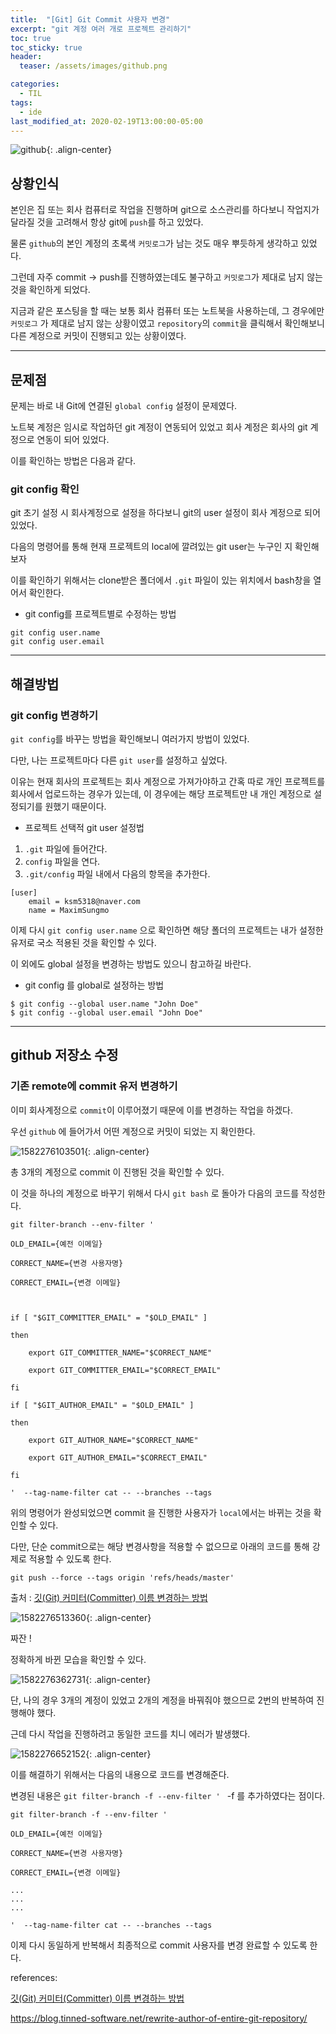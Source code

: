 ```yaml
---
title:  "[Git] Git Commit 사용자 변경"
excerpt: "git 계정 여러 개로 프로젝트 관리하기"
toc: true
toc_sticky: true
header:
  teaser: /assets/images/github.png

categories:
  - TIL
tags:
  - ide  
last_modified_at: 2020-02-19T13:00:00-05:00
---
```

![github](assets/images/github.png){: .align-center}

## 상황인식

본인은 집 또는 회사 컴퓨터로 작업을 진행하며 git으로 소스관리를 하다보니 작업지가 달라질 것을 고려해서 항상 git에 `push`를 하고 있었다. 

물론 `github`의 본인 계정의 초록색 `커밋로그`가 남는 것도 매우 뿌듯하게 생각하고 있었다.

그런데 자주 commit -> push를 진행하였는데도 불구하고 `커밋로그`가 제대로 남지 않는 것을 확인하게 되었다.

지금과 같은 포스팅을 할 때는 보통 회사 컴퓨터 또는 노트북을 사용하는데, 그 경우에만 `커밋로그` 가 제대로 남지 않는 상황이였고 `repository`의 `commit`을 클릭해서 확인해보니 다른 계정으로 커밋이 진행되고 있는 상황이였다.

---

## 문제점

문제는 바로 내 Git에 연결된 `global config` 설정이 문제였다.

노트북 계정은 임시로 작업하던 git 계정이 연동되어 있었고 회사 계정은 회사의 git 계정으로 연동이 되어 있었다.

이를 확인하는 방법은 다음과 같다.

### git config 확인

git 초기 설정 시 회사계정으로 설정을 하다보니 git의 user 설정이 회사 계정으로 되어 있었다.

다음의 명령어를 통해 현재 프로젝트의 local에 깔려있는 git user는 누구인 지 확인해보자

이를 확인하기 위해서는 clone받은 폴더에서 `.git` 파일이 있는 위치에서 bash창을 열어서 확인한다.

- git config를 프로젝트별로 수정하는 방법 

```
git config user.name
git config user.email
```

---

## 해결방법

### git config 변경하기

`git config`를 바꾸는 방법을 확인해보니 여러가지 방법이 있었다.

다만, 나는 프로젝트마다 다른 `git user`를 설정하고 싶었다. 

이유는 현재 회사의 프로젝트는 회사 계정으로 가져가야하고 간혹 따로 개인 프로젝트를 회사에서 업로드하는 경우가 있는데, 이 경우에는 해당 프로젝트만 내 개인 계정으로 설정되기를 원했기 때문이다.

- 프로젝트 선택적 git user 설정법

1. `.git` 파일에 들어간다.
2. `config` 파일을 연다.
3. `.git/config` 파일 내에서 다음의 항목을 추가한다.

```
[user]
    email = ksm5318@naver.com
    name = MaximSungmo
```

이제 다시 `git config user.name` 으로 확인하면 해당 폴더의 프로젝트는 내가 설정한 유저로 국소 적용된 것을 확인할 수 있다.

이 외에도 global 설정을 변경하는 방법도 있으니 참고하길 바란다.

- git config 를 global로 설정하는 방법 

```
$ git config --global user.name "John Doe"
$ git config --global user.email "John Doe"
```
 
---

## github 저장소 수정

### 기존 remote에 commit 유저 변경하기

이미 회사계정으로 `commit`이 이루어졌기 때문에 이를 변경하는 작업을 하겠다.

우선 `github` 에 들어가서 어떤 계정으로 커밋이 되었는 지 확인한다.

![1582276103501](assets/images/1582276103501.png){: .align-center}

총 3개의 계정으로 commit 이 진행된 것을 확인할 수 있다.

이 것을 하나의 계정으로 바꾸기 위해서 다시 `git bash` 로 돌아가 다음의 코드를 작성한다.

```
git filter-branch --env-filter ' 

OLD_EMAIL={예전 이메일}

CORRECT_NAME={변경 사용자명}

CORRECT_EMAIL={변경 이메일}



if [ "$GIT_COMMITTER_EMAIL" = "$OLD_EMAIL" ] 

then 

	export GIT_COMMITTER_NAME="$CORRECT_NAME" 
	
	export GIT_COMMITTER_EMAIL="$CORRECT_EMAIL" 

fi 

if [ "$GIT_AUTHOR_EMAIL" = "$OLD_EMAIL" ] 

then 

	export GIT_AUTHOR_NAME="$CORRECT_NAME" 
	
	export GIT_AUTHOR_EMAIL="$CORRECT_EMAIL" 

fi 

'  --tag-name-filter cat -- --branches --tags
```

위의 명령어가 완성되었으면 commit 을 진행한 사용자가 `local`에서는 바뀌는 것을 확인할 수 있다.

다만, 단순 commit으로는 해당 변경사항을 적용할 수 없으므로 아래의 코드를 통해 강제로 적용할 수 있도록 한다.

```
git push --force --tags origin 'refs/heads/master'
```

출처 : [깃(Git) 커미터(Committer) 이름 변경하는 방법](https://ndb796.tistory.com/265)

![1582276513360](assets/images/1582276513360.png){: .align-center}

짜잔 ! 

정확하게 바뀐 모습을 확인할 수 있다. 

![1582276362731](assets/images/1582276362731.png){: .align-center}

단, 나의 경우 3개의 계정이 있었고 2개의 계정을 바꿔줘야 했으므로 2번의 반복하여 진행해야 했다. 



근데 다시 작업을 진행하려고 동일한 코드를 치니 에러가 발생했다.

![1582276652152](assets/images/1582276652152.png){: .align-center}



이를 해결하기 위해서는 다음의 내용으로 코드를 변경해준다.

변경된 내용은 `git filter-branch -f --env-filter ' `  -f 를 추가하였다는 점이다. 

```
git filter-branch -f --env-filter ' 

OLD_EMAIL={예전 이메일}

CORRECT_NAME={변경 사용자명}

CORRECT_EMAIL={변경 이메일}

...
...
...

'  --tag-name-filter cat -- --branches --tags
```

이제 다시 동일하게 반복해서 최종적으로 commit 사용자를 변경 완료할 수 있도록 한다.





references:

[깃(Git) 커미터(Committer) 이름 변경하는 방법](https://ndb796.tistory.com/265)

https://blog.tinned-software.net/rewrite-author-of-entire-git-repository/

